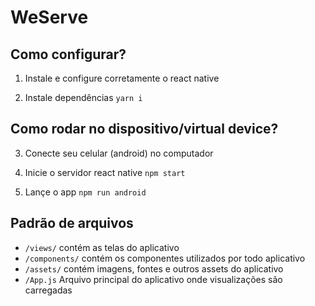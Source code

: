 # WeServe

## Como configurar?

1. Instale e configure corretamente o react native

2. Instale dependências `yarn i`

## Como rodar no dispositivo/virtual device?

3. Conecte seu celular (android) no computador

4. Inicie o servidor react native `npm start`

5. Lançe o app `npm run android`

## Padrão de arquivos

- `/views/` contém as telas do aplicativo
- `/components/` contém os componentes utilizados por todo aplicativo
- `/assets/` contém imagens, fontes e outros assets do aplicativo
- `/App.js` Arquivo principal do aplicativo onde visualizações são carregadas
